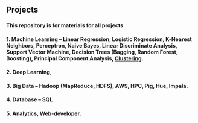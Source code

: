 ## Projects

#### This repository is for materials for all projects 
#### 1. Machine Learning – Linear Regression, Logistic Regression, K-Nearest Neighbors, Perceptron, Naive Bayes, Linear Discriminate Analysis, Support Vector Machine, Decision Trees (Bagging, Random Forest, Boosting), Principal Component Analysis, [Clustering](https://github.com/rzhang0715/Projects/tree/master/Clustering_Algortihms).
#### 2. Deep Learning, 
#### 3. Big Data – Hadoop (MapReduce, HDFS), AWS, HPC, Pig, Hue, Impala. 
#### 4. Database – SQL 
#### 5. Analytics, Web-developer.
